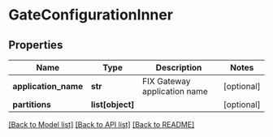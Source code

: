 # GateConfigurationInner

## Properties
Name | Type | Description | Notes
------------ | ------------- | ------------- | -------------
**application_name** | **str** | FIX Gateway application name | [optional] 
**partitions** | **list[object]** |  | [optional] 

[[Back to Model list]](../README.md#documentation-for-models) [[Back to API list]](../README.md#documentation-for-api-endpoints) [[Back to README]](../README.md)

